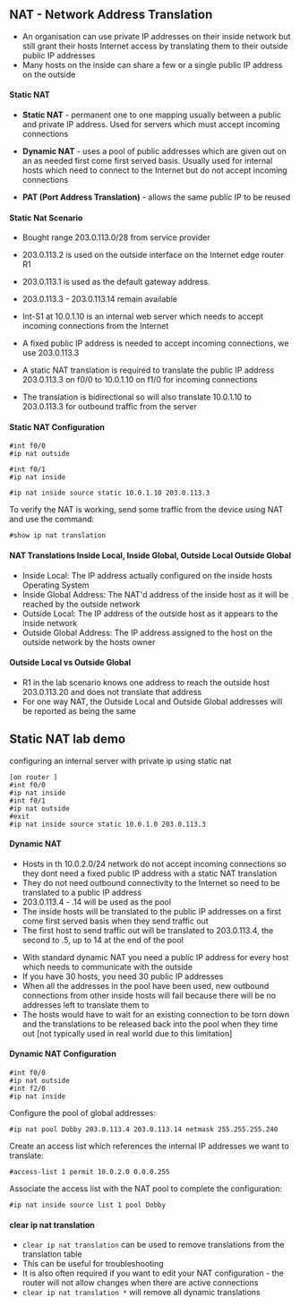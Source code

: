 ## NAT - Network Address Translation

- An organisation can use private IP addresses on their inside network but still grant their hosts Internet access by translating them to their outside public IP addresses
- Many hosts on the inside can share a few or a single public IP address on the outside

#### Static NAT

- **Static NAT** - permanent one to one mapping usually between a public and private IP address. Used for servers which must accept incoming connections

- **Dynamic NAT** - uses a pool of public addresses which are given out on an as needed first come first served basis. Usually used for internal hosts which need to connect to the Internet but do not accept incoming connections

- **PAT (Port Address Translation)** - allows the same public IP to be reused

#### Static Nat Scenario

- Bought range 203.0.113.0/28 from service provider
- 203.0.113.2 is used on the outside interface on the Internet edge router R1
- 203.0.113.1 is used as the default gateway address. 
- 203.0.113.3 - 203.0.113.14 remain available

- Int-S1 at 10.0.1.10 is an internal web server which needs to accept incoming connections from the Internet
- A fixed public IP address is needed to accept incoming connections, we use 203.0.113.3
- A static NAT translation is required to translate the public IP address 203.0.113.3 on f0/0 to 10.0.1.10 on f1/0 for incoming connections
- The translation is bidirectional so will also translate 10.0.1.10 to 203.0.113.3 for outbound traffic from the server 

#### Static NAT Configuration
```
#int f0/0
#ip nat outside

#int f0/1
#ip nat inside

#ip nat inside source static 10.0.1.10 203.0.113.3
```

To verify the NAT is working, send some traffic from the device using NAT and use the command:
```
#show ip nat translation
```

#### NAT Translations Inside Local, Inside Global, Outside Local Outside Global

* Inside Local: The IP address actually configured on the inside hosts Operating System
* Inside Global Address: The NAT'd address of the inside host as it will be reached by the outside network 
* Outside Local: The IP address of the outside host as it appears to the inside network 
* Outside Global Address: The IP address assigned to the host on the outside network by the hosts owner

#### Outside Local vs Outside Global
- R1 in the lab scenario knows one address to reach the outside host 203.0.113.20 and does not translate that address
- For one way NAT, the Outside Local and Outside Global addresses will be reported as being the same 

## Static NAT lab demo
configuring an internal server with private ip using static nat 
```
[on router ]
#int f0/0
#ip nat inside 
#int f0/1 
#ip nat outside 
#exit
#ip nat inside source static 10.0.1.0 203.0.113.3
```

#### Dynamic NAT

- Hosts in th 10.0.2.0/24 network do not accept incoming connections so they dont need a fixed public IP address with a static NAT translation
- They do not need outbound connectivity to the Internet so need to be translated to a public IP address
- 203.0.113.4 - .14 will be used as the pool
- The inside hosts will be translated to the public IP addresses on a first come first served basis when they send traffic out
- The first host to send traffic out will be translated to 203.0.113.4, the second to .5, up to 14 at the end of the pool

* With standard dynamic NAT you need a public IP address for every host which needs to communicate with the outside
* If you have 30 hosts, you need 30 public IP addresses
* When all the addresses in the pool have been used, new outbound connections from other inside hosts will fail because there will be no addresses left to translate them to
* The hosts would have to wait for an existing connection to be torn down and the translations to be released back into the pool when they time out
[not typically used in real world due to this limitation]

#### Dynamic NAT Configuration 
```
#int f0/0
#ip nat outside
#int f2/0
#ip nat inside 
```
Configure the pool of global addresses:
```
#ip nat pool Dobby 203.0.113.4 203.0.113.14 netmask 255.255.255.240
```
Create an access list which references the internal IP addresses we want to translate:
```
#access-list 1 permit 10.0.2.0 0.0.0.255
```
Associate the access list with the NAT pool to complete the configuration:
```
#ip nat inside source list 1 pool Dobby
```

#### clear ip nat translation 

- ```clear ip nat translation``` can be used to remove translations from the translation table
- This can be useful for troubleshooting
- It is also often required if you want to edit your NAT configuration - the router will not allow changes when there are active connections
- ```clear ip nat translation *``` will remove all dynamic translations 


